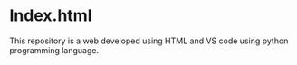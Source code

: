 # Index.html
This repository is a web developed using HTML and VS code using python programming language.

